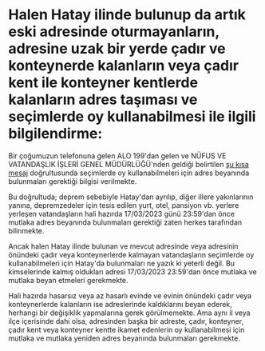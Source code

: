 # Halen Hatay ilinde bulunup da artık eski adresinde oturmayanların, adresine uzak bir yerde çadır ve konteynerde kalanların veya çadır kent ile konteyner kentlerde kalanların adres taşıması ve seçimlerde oy kullanabilmesi ile ilgili bilgilendirme:  
  
Bir çoğumuzun telefonuna gelen ALO 199'dan gelen ve NÜFUS VE VATANDAŞLIK İŞLERİ GENEL MÜDÜRLÜĞÜ'nden geldiği belirtilen [şu kısa mesaj](https://github.com/symbuzzer/samandag-deprem/blob/main/i%C3%A7erikler/resim-se%C3%A7men-sms.jpg) doğrultusunda seçimlerde oy kullanabilmeleri için adres beyanında bulunmaları gerektiği bilgisi verilmekte.  
  
Bu doğrultuda; deprem sebebiyle Hatay'dan ayrılıp, diğer illere yakınlarının yanına, depremzedeler için tesis edilen yurt, otel, pansiyon vb. yerlere yerleşen vatandaşların hali hazırda 17/03/2023 günü 23:59'dan önce mutlaka adres beyanında bulunmaları gerektiği zaten herkes tarafından bilinmekte.  
  
Ancak halen Hatay ilinde bulunan ve mevcut adresinde veya adresinin önündeki çadır veya konteynerlerde kalmayan vatandaşların seçimlerde oy kullanabilmeleri için Hatay'da bulunmaları ne yazık ki yeterli değil. Bu kimselerinde kalmış oldukları adresi 17/03/2023 23:59'dan önce mutlaka ve mutlaka beyan etmeleri gerekmekte.
  
Hali hazırda hasarsız veya az hasarlı evinde ve evinin önündeki çadır veya konteynerlerde kalanların ise adreslerinde kaldıklarını beyan ederek, herhangi bir değişiklik yapmalarına gerek görülmemekte. Ama aynı il veya ilçe içerisinde dahi olsa, adresinden başka bir adreste, çadır, konteyner, çadır kent veya konteyner kentte ikamet edenlerin oy kullanabilmesi için mutlaka ve mutlaka yeniden adres beyanında bulunmaları gerekmekte.
